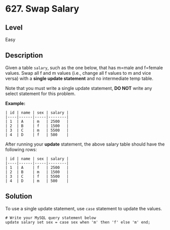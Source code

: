 # 627. Swap Salary
## Level
Easy

## Description
Given a table `salary`, such as the one below, that has m=male and f=female values. Swap all f and m values (i.e., change all f values to m and vice versa) with a **single update statement** and no intermediate temp table.

Note that you must write a single update statement, **DO NOT** write any select statement for this problem.

**Example:**
```
| id | name | sex | salary |
|----|------|-----|--------|
| 1  | A    | m   | 2500   |
| 2  | B    | f   | 1500   |
| 3  | C    | m   | 5500   |
| 4  | D    | f   | 500    |
```
After running your **update** statement, the above salary table should have the following rows:
```
| id | name | sex | salary |
|----|------|-----|--------|
| 1  | A    | f   | 2500   |
| 2  | B    | m   | 1500   |
| 3  | C    | f   | 5500   |
| 4  | D    | m   | 500    |
```

## Solution
To use a single update statement, use `case` statement to update the values.
```
# Write your MySQL query statement below
update salary set sex = case sex when 'm' then 'f' else 'm' end;
```
